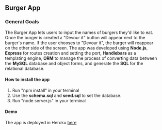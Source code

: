 ## Burger App

### **General Goals**

The Burger App lets users to input the names of burgers they'd like to eat.
Once the burger is created a "Devour it" button will appear next to the burger's name. 
If the user chooses to "Devour it", the burger will reappear on the other side of the screen. 
The app was developed using **Node.js**, **Express** for routes creation and setting the port,
**Handlebars** as a templating engine, **ORM** to manage the process of converting data between 
the  **MySQL** database and object forms, and generate the **SQL** for the relational database.

#### How to install the app
 1. Run "npm install" in your terminal
 2. Use the **schema.sql** and **seed.sql** to set the database. 
 3. Run "node server.js" in your terminal

#### Demo
The app is deployed in Heroku [here](https://still-garden-10892.herokuapp.com/)
